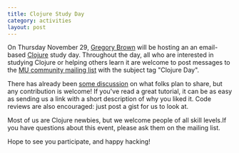 ```yaml
---
title: Clojure Study Day
category: activities
layout: post
---
```


On Thursday November 29, [Gregory Brown][gregory] will be hosting an an 
email-based [Clojure][clojure] study day. Throughout the day, all who are interested 
in studying Clojure or helping others learn it are welcome to post messages to 
the [MU community mailing list][list] with the subject tag "Clojure Day".

There has already been [some discussion][archives] on what folks plan to share,
but any contribution is welcome! If you've read a great tutorial, it can be as
easy as sending us a link with a short description of why you liked it. Code
reviews are also encouraged: just post a gist for us to look at.

Most of us are Clojure newbies, but we welcome people of all skill
levels.If you have questions about this event, please ask them on the mailing
list. 

Hope to see you participate, and happy hacking!

[gregory]:  http://twitter.com/practicingruby
[clojure]:  http://clojure.org/
[list]:     http://lists.mendicantuniversity.org/listinfo.cgi/community-mendicantuniversity.org
[archives]: http://lists.mendicantuniversity.org/pipermail/community-mendicantuniversity.org/Week-of-Mon-20121112/thread.html
